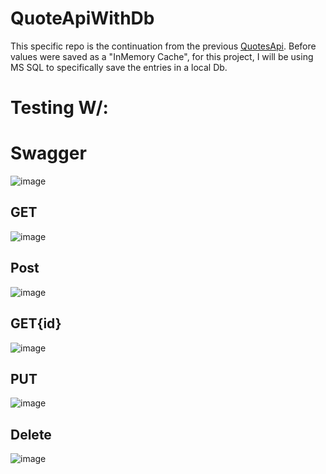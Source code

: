 # QuoteApiWithDb

This specific repo is the continuation from the previous [QuotesApi](https://github.com/mrjoelee/QuoteApi). 
Before values were saved as a "InMemory Cache", for this project, I will be using MS SQL to specifically save the entries in a local Db. 

# Testing W/:

# Swagger 
![image](https://user-images.githubusercontent.com/90262428/181666729-cf4d88fe-6b2d-433e-88ab-888f02477b10.png)

## GET 
![image](https://user-images.githubusercontent.com/90262428/181666842-5f3031be-546a-4943-bb4e-4d41706ce900.png)

## Post
![image](https://user-images.githubusercontent.com/90262428/181667077-5077de49-cc84-460e-bda0-82819458070f.png)

## GET{id}
![image](https://user-images.githubusercontent.com/90262428/181667244-994e49e3-5b6e-486c-bd76-a901bb06587a.png)

## PUT 
![image](https://user-images.githubusercontent.com/90262428/181667479-c7e1bec1-1c9a-4a78-833d-559b8a64fa33.png)

## Delete
![image](https://user-images.githubusercontent.com/90262428/181667564-995790eb-ae59-46d6-9d0b-b3e08ad8efc9.png)
